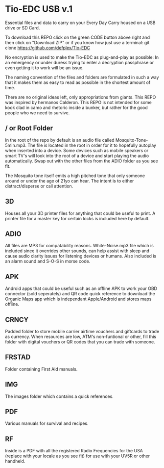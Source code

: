 # Tio-EDC USB v.1
Essential files and data to carry on your Every Day Carry housed on a USB drive or SD Card.

To download this REPO click on the green CODE button above right and then click on "Download ZIP" or if you know how just use a terminal:
git clone https://github.com/defplex/Tio-EDC

No encryption is used to make the Tio-EDC as plug-and-play as possible: In an emergency or under duress trying to enter a decryption passphrase or even getting it to work will be an issue.

The naming convention of the files and folders are formulated in such a way that it makes them as easy to read as possible in the shortest amount of time.


There are no original ideas left, only appropriations from giants. This REPO was inspired by hermanos Calderon.
This REPO is not intended for some kook clad in camo and rhetoric inside a bunker, but rather for the good people who we need to survive.


/ or Root Folder
----------------
In the root of the repo by default is an audio file called Mosquito-Tone-5min.mp3. The file is located in the root in order for it to hopefully autoplay when inserted into a device. Some devices such as mobile speakers or smart TV's will look into the root
of a device and start playing the audio automatically. Swap out with the other files from the ADIO folder as you see fit.

The Mosquito tone itself emits a high pitched tone that only someone around or under the age of 21yo can hear. The intent is to either distract/disperse or call attention. 


3D
--
Houses all your 3D printer files for anything that could be useful to print. A printer file for a master key for certain locks is included here by default.


ADIO
----
All files are MP3 for compatability reasons. White-Noise.mp3 file which is included since it overrides other sounds, can help assist with sleep and cause audio clarity issues for listening devices or humans. Also included is an alarm sound and S-O-S in morse code.


APK
---
Android apps that could be useful such as an offline APK to work your OBD connector (sold seperately) and QR code quick reference to download the Organic Maps app which is independant Apple/Android and stores maps offline.


CRNCY
-----
Padded folder to store mobile carrier airtime vouchers and giftcards to trade as currency. When resources are low, ATM's non-funtional or other, fill this folder with digital vouchers or QR codes that you can trade with someone.


FRSTAD
------
Folder containing First Aid manuals.


IMG
---
The images folder which contains a quick references.


PDF
---
Various manuals for survival and recipes.


RF
--
Inside is a PDF with all the registered Radio Frequencies for the USA (replace with your locale as you see fit) for use with your UV5R or other handheld.
